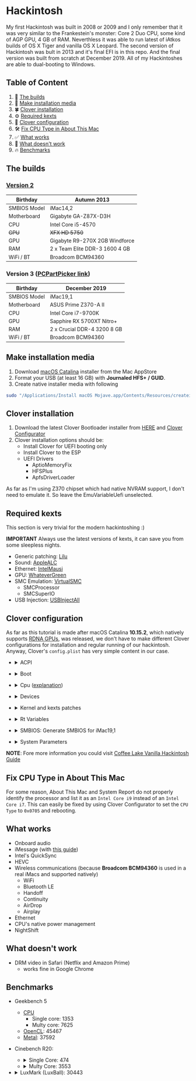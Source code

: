 # Hackintosh

My first Hackintosh was built in 2008 or 2009 and I only remember that it was very similar to the Frankestein's monster: Core 2 Duo CPU, some kind of AGP GPU, 4 GB of RAM. Neverthless it was able to run latest of iAtkos builds of OS X Tiger and vanilla OS X Leopard. The second version of Hackintosh was bult in 2013 and it's final EFI is in this repo. And the final version was built from scratch at December 2019. All of my Hackintoshes are able to dual-booting to Windows.

## Table of Content
1. 👷 [The builds](#the-builds)
2. 📀 [Make installation media](#make-installation-media)
3. 🍀 [Clover installation](#clover-installation)
4. ⚙️ [Required kexts](#required-kexts)
5. 🔮 [Clover configuration](#clover-configuration)
6. 🛠 [Fix CPU Type in About This Mac](#fix-cpu-type-in-about-this-mac)
7. ✅ [What works](#what-works)
8. 🤬 [What doesn't work](#what-doesnt-work)
9. 🔥 [Benchmarks](#benchmarks)

## The builds
### [Version 2](https://github.com/Galeas/hackintosh/tree/0c6fb64803c1e47f54158bc6fd50eb2e586dfaad)
| Birthday     | Autumn 2013                    |
|--------------|--------------------------------|
| SMBIOS Model | iMac14,2	                      |
| Motherboard  | Gigabyte GA-Z87X-D3H           |
| CPU          | Intel Core i5-4570             |
| ~~GPU~~          | ~~XFX HD 5750~~ |
| GPU          | Gigabyte R9-270X 2GB Windforce |
| RAM          | 2 x Team Elite DDR-3 1600 4 GB |
| WiFi / BT    | Broadcom BCM94360 |

### Version 3 ([PCPartPicker link](https://pcpartpicker.com/list/t3vkf9))
| Birthday     | December 2019               |
|--------------|-----------------------------|
| SMBIOS Model | iMac19,1                    |
| Motherboard  | ASUS Prime Z370-A II        |
| CPU          | Intel Core i7-9700K         |
| GPU          | Sapphire RX 5700XT Nitro+   |
| RAM          | 2 x Crucial DDR-4 3200 8 GB |
| WiFi / BT    | Broadcom BCM94360 |

## Make installation media
1. Download [macOS Catalina](https://apps.apple.com/ru/app/macos-catalina/id1466841314?mt=12) installer from the Mac AppStore
2. Format your USB (at least 16 GB) with **Journaled HFS+ / GUID**.
3. Create native installer media with following
```bash
sudo "/Applications/Install macOS Mojave.app/Contents/Resources/createinstallmedia" --volume /Volumes/<#YOUR_USB_NAME#>
```

## Clover installation
1. Download the latest Clover Bootloader installer from [HERE](https://github.com/Dids/clover-builder/releases) and [Clover Configurator](https://mackie100projects.altervista.org/download-clover-configurator/)
2. Clover installation options should be:
    * Install Clover for UEFI booting only
    * Install Clover to the ESP
    * UEFI Drivers
        * AptioMemoryFix
        * HFSPlus
        * ApfsDriverLoader
        
As far as I'm using Z370 chipset which had native NVRAM support, I don't need to emulate it. So leave the EmuVariableUefi unselected.

## Required kexts
This section is very trivial for the modern hackintoshing :)

**IMPORTANT** Always use the latest versions of kexts, it can save you from some sleepless nights.
* Generic patching: [Lilu](https://github.com/acidanthera/Lilu/releases)
* Sound: [AppleALC](https://github.com/acidanthera/applealc/releases)
* Ethernet: [IntelMausi](https://github.com/acidanthera/IntelMausi/releases)
* GPU: [WhateverGreen](https://github.com/acidanthera/WhateverGreen/releases)
* SMC Emulation: [VirtualSMC](https://github.com/acidanthera/VirtualSMC/releases)
    * SMCProcessor
    * SMCSuperIO
* USB Injection: [USBInjectAll](https://bitbucket.org/RehabMan/os-x-usb-inject-all/downloads/RehabMan-USBInjectAll-2018-1108.zip)

## Clover configuration
As far as this tutorial is made after macOS Catalina **10.15.2**, which natively supports [RDNA GPUs](https://en.wikipedia.org/wiki/RDNA_(microarchitecture)), was released, we don't have to make different Clover configurations for installation and regular running of our hackintosh. Anyway, Clover's `config.plist` has very simple content in our case.
* <details><summary>ACPI</summary>
    <img src="images/clover1.png">
    
    ```xml
    <key>ACPI</key>
    <dict>
        <key>DSDT</key>
        <dict>
            <key>Debug</key>
            <false/>
            <key>DropOEM_DSM</key>
            <false/>
            <key>Fixes</key>
            <dict>
                <key>FixShutdown</key>
                <true/>
                <key>FixWAK</key>
                <false/>
            </dict>
            <key>Name</key>
            <string>DSDT.aml</string>
            <key>Patches</key>
            <array>
                <dict>
                    <key>Comment</key>
                    <string>change XHCI to XHC</string>
                    <key>Disabled</key>
                    <false/>
                    <key>Find</key>
                    <data>
                    WEhDSQ==
                    </data>
                    <key>Replace</key>
                    <data>
                    WEhDXw==
                    </data>
                </dict>
                <dict>
                    <key>Comment</key>
                    <string>change XHC1 to XHC</string>
                    <key>Disabled</key>
                    <false/>
                    <key>Find</key>
                    <data>
                    WEhDMQ==
                    </data>
                    <key>Replace</key>
                    <data>
                    WEhDXw==
                    </data>
                </dict>
                <dict>
                    <key>Comment</key>
                    <string>change EC0 to EC</string>
                    <key>Disabled</key>
                    <false/>
                    <key>Find</key>
                    <data>
                    RUMwXw==
                    </data>
                    <key>Replace</key>
                    <data>
                    RUNfXw==
                    </data>
                </dict>
                <dict>
                    <key>Comment</key>
                    <string>change GFX0 to IGPU</string>
                    <key>Disabled</key>
                    <false/>
                    <key>Find</key>
                    <data>
                    R0ZYMA==
                    </data>
                    <key>Replace</key>
                    <data>
                    SUdQVQ==
                    </data>
                </dict>
                <dict>
                    <key>Comment</key>
                    <string>change SAT0 to SATA</string>
                    <key>Disabled</key>
                    <false/>
                    <key>Find</key>
                    <data>
                    U0FUMA==
                    </data>
                    <key>Replace</key>
                    <data>
                    U0FUQQ==
                    </data>
                </dict>
                <dict>
                    <key>Comment</key>
                    <string>change PEGP to GFX0</string>
                    <key>Disabled</key>
                    <false/>
                    <key>Find</key>
                    <data>
                    UEVHUA==
                    </data>
                    <key>Replace</key>
                    <data>
                    R0ZYMA==
                    </data>
                </dict>
            </array>
            <key>ReuseFFFF</key>
            <false/>
        </dict>
        <key>DropTables</key>
        <array>
            <dict>
                <key>Signature</key>
                <string>DMAR</string>
            </dict>
            <dict>
                <key>Signature</key>
                <string>MATS</string>
            </dict>
        </array>
        <key>HaltEnabler</key>
        <true/>
        <key>SSDT</key>
        <dict>
            <key>DropOem</key>
            <false/>
            <key>Generate</key>
            <dict>
                <key>CStates</key>
                <false/>
                <key>PStates</key>
                <false/>
                <key>PluginType</key>
                <false/>
            </dict>
        </dict>
    </dict>
    ```
</details>

* <details><summary>Boot</summary>
    I'd also recommend to use <code>debug=0x100</code>, <code>keepsyms=1</code> and <code>-v</code> for an installation and post-installation debug.<br/>
    <img src="images/clover2.png">

    ```xml
    <key>Boot</key>
    <dict>
        <key>Arguments</key>
        <string>dart=0 darkwake=1 agdpmod=pikera</string>
        <key>Debug</key>
        <false/>
        <key>DefaultLoader</key>
        <string>boot.efi</string>
        <key>DefaultVolume</key>
        <string>LastBootedVolume</string>
        <key>Legacy</key>
        <string>PBR</string>
        <key>Secure</key>
        <false/>
        <key>Timeout</key>
        <integer>-1</integer>
        <key>XMPDetection</key>
        <string>Yes</string>
    </dict>
    ```
</details>

* <details><summary>Cpu (<a href="#fix-cpu-type-in-about-this-mac">explanation</a>)</summary>
    <img src="images/clover3.png">

    ```xml
    <key>CPU</key>
    <dict>
        <key>Type</key>
        <string>0x0705</string>
        <key>UseARTFrequency</key>
        <false/>
    </dict>
    ```
</details>

* <details><summary>Devices</summary>
    <img src="images/clover4.png">

    ```xml
    <key>Devices</key>
    <dict>
        <key>Audio</key>
        <dict>
            <key>Inject</key>
            <integer>11</integer>
            <key>ResetHDA</key>
            <true/>
        </dict>
        <key>Properties</key>
        <dict>
            <key>PciRoot(0x0)/Pci(0x2,0x0)</key>
            <dict>
                <key>AAPL,ig-platform-id</key>
                <data>
                    AwCYPg==
                </data>
                 <key>framebuffer-patch-enable</key>
                <data>
                    AQAAAA==
                </data>
            </dict>
        </dict>
        <key>USB</key>
        <dict>
            <key>AddClockID</key>
            <false/>
            <key>FixOwnership</key>
            <true/>
            <key>Inject</key>
            <true/>
        </dict>
    </dict>
    ```
</details>

* <details><summary>Kernel and kexts patches</summary>
    <img src="images/clover5.png">
  
    ```xml
    <key>KernelAndKextPatches</key>
    <dict>
    <key>AppleIntelCPUPM</key>
    <false/>
    <key>AppleRTC</key>
    <false/>
    <key>Debug</key>
    <false/>
    <key>DellSMBIOSPatch</key>
    <false/>
    <key>KernelCpu</key>
    <false/>
    <key>KernelLapic</key>
    <false/>
    <key>KernelPm</key>
    <false/>
    <key>KernelXCPM</key>
    <false/>
    <key>KextsToPatch</key>
    <array>
        <dict>
            <key>Comment</key>
            <string>Enable TRIM for SSD</string>
            <key>Disabled</key>
            <false/>
            <key>Find</key>
            <data>
            AEFQUExFIFNTRAA=
            </data>
            <key>InfoPlistPatch</key>
            <false/>
            <key>Name</key>
            <string>com.apple.iokit.IOAHCIBlockStorage</string>
            <key>Replace</key>
            <data>
            AAAAAAAAAAAAAAA=
            </data>
        </dict>
    </array>
    </dict>
    ```
</details>

* <details><summary>Rt Variables</summary>
    <img src="images/clover6.png">

    - ROM - UseMacAdd0
    - BooterConfig - 0x28
    - CsrActiveConfig - 0x67
</details>

* <details><summary>SMBIOS: Generate SMBIOS for iMac19,1</summary>
    <img src="images/clover7.png">
</details>

* <details><summary>System Parameters</summary>
    <img src="images/clover8.png">

    - Inject Kexts - Yes
    - ✔︎ Inject System ID
</details>

**NOTE**: Fore more information you could visit [Coffee Lake Vanilla Hackintosh Guide](https://hackintosh.gitbook.io/-r-hackintosh-vanilla-desktop-guide/config.plist-per-hardware/coffee-lake)

## Fix CPU Type in About This Mac
For some reason, About This Mac and System Report do not properly identify the processor and list it as an `Intel Core i9` instead of an `Intel Core i7`. This can easily be fixed by using Clover Configurator to set the `CPU Type` to `0x0705` and rebooting.

## What works
* Onboard audio
* iMessage (with [this guide](https://www.tonymacx86.com/threads/an-idiots-guide-to-imessage.196827/))
* Intel's QuickSync
* HEVC
* Wireless communications (because **Broadcom BCM94360** is used in a real iMacs and supported natively)
   - WiFi
   - Bluetooth LE
   - Handoff
   - Continuity
   - AirDrop
   - Airplay
* Ethernet
* CPU's native power management
* NightShift

## What doesn't work
* DRM video in Safari (Netflix and Amazon Prime)
   - works fine in Google Chrome


## Benchmarks
* Geekbench 5
    * [CPU](https://browser.geekbench.com/v5/cpu/819499)
        * Single core: 1353
        * Multy core: 7625
    * [OpenCL](https://browser.geekbench.com/v5/compute/344944): 45467
    * [Metal](https://browser.geekbench.com/v5/compute/344947): 37592
* Cinebench R20: 
    - <details><summary>Single Core: 474</summary>
        <img src="images/cine2.png">
    </details>
    
    - <details><summary>Multy Core: 3553</summary>
        <img src="images/cine1.png">
    </details>
* <details><summary>LuxMark (LuxBall): 30443</summary>
    <img src="images/lux.png">
</details>
